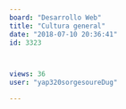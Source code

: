 ```yaml
---
board: "Desarrollo Web"
title: "Cultura general"
date: "2018-07-10 20:36:41"
id: 3323



views: 36
user: "yap320sorgesoureDug"

---
```


